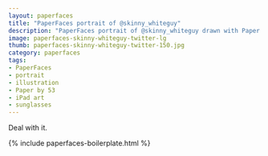 ```yaml
---
layout: paperfaces
title: "PaperFaces portrait of @skinny_whiteguy"
description: "PaperFaces portrait of @skinny_whiteguy drawn with Paper by 53 on an iPad."
image: paperfaces-skinny-whiteguy-twitter-lg
thumb: paperfaces-skinny-whiteguy-twitter-150.jpg
category: paperfaces
tags: 
- PaperFaces
- portrait
- illustration
- Paper by 53
- iPad art
- sunglasses
---
```


Deal with it.

{% include paperfaces-boilerplate.html %}
